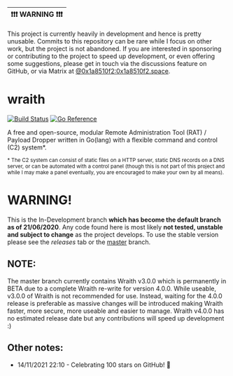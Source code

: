 | :exclamation::exclamation::exclamation:  **WARNING**  :exclamation::exclamation::exclamation: |
|-----------------------------------------|
This project is currently heavily in development and hence is pretty unusable. Commits to this repository can be rare while I focus on other work, but the project is not abandoned. If you are interested in sponsoring or contributing to the project to speed up development, or even offering some suggestions, please get in touch via the discussions feature on GitHub, or via Matrix at [@0x1a8510f2:0x1a8510f2.space](https://matrix.to/#/@0x1a8510f2:0x1a8510f2.space).

# wraith
[![Build Status](https://ci.0x1a8510f2.space/api/badges/0x1a8510f2/wraith/status.svg?ref=refs/heads/indev)](https://ci.0x1a8510f2.space/0x1a8510f2/wraith)
[![Go Reference](https://pkg.go.dev/badge/git.0x1a8510f2.space/0x1a8510f2/wraith/wraith.svg)](https://pkg.go.dev/git.0x1a8510f2.space/0x1a8510f2/wraith/wraith)

A free and open-source, modular Remote Administration Tool (RAT) / Payload Dropper written in Go(lang) with a flexible command and control (C2) system*.

<sub>\* The C2 system can consist of static files on a HTTP server, static DNS records on a DNS server, or can be automated with a control panel (though this is not part of this project and while I may make a panel eventually, you are encouraged to make your own by all means).</sub>

# WARNING!
This is the In-Development branch **which has become the default branch as of 21/06/2020**. Any code found here is most likely **not tested, unstable and subject to change** as the project develops. To use the stable version please see the *releases* tab or the [master](https://git.0x1a8510f2.space/0x1a8510f2/wraith/src/branch/master) branch.

## NOTE:
The master branch currently contains Wraith v3.0.0 which is permanently in BETA due to a complete Wraith re-write for version 4.0.0. While useable, v3.0.0 of Wraith is not recommended for use. Instead, waiting for the 4.0.0 release is preferable as massive changes will be introduced making Wraith faster, more secure, more useable and easier to manage. Wraith v4.0.0 has no estimated release date but any contributions will speed up development :)

## Other notes:
- 14/11/2021 22:10 - Celebrating 100 stars on GitHub! 🎉